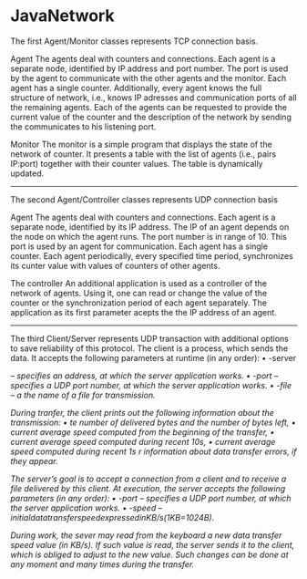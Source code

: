 # JavaNetwork
The first Agent/Monitor classes represents TCP connection basis. 

Agent
The agents deal with counters and connections. Each agent is a separate node, identified by IP address and port number. The port is used by the agent to communicate with the other agents and the monitor. Each agent has a single counter.
Additionally, every agent knows the full structure of network, i.e., knows IP adresses and communication ports of all the remaining agents. Each of the agents can be requested to provide the current value of the counter and the description of the network by sending the communicates to his listening port.

Monitor
The monitor is a simple program that displays the state of the network of counter. It presents a table with the list of agents (i.e., pairs IP:port) together with their counter values. The table is dynamically updated.

------

The second Agent/Controller classes represents UDP connection basis

Agent
The agents deal with counters and connections. Each agent is a separate node, identified by its IP address. The IP of an agent depends on the node on which the agent runs. The port number is in range of 10. This port is used by an agent for communication.
Each agent has a single counter.
Each agent periodically, every specified time period, synchronizes its cunter value with values of counters of other agents.

The controller
An additional application is used as a controller of the network of agents. Using it, one can read or change the value of the counter or the synchronization period of each agent separately. The application as its first parameter acepts the the IP address of an agent.

------

The third Client/Server represents UDP transaction with additional options to save reliability of this protocol.
The client is a process, which sends the data. It accepts the following parameters at
runtime (in any order):
• -server <address> – specifies an address, at which the server application works.
• -port <port numer> – specifies a UDP port number, at which the server application works.
• -file <file name> – a the name of a file for transmission.
  
During tranfer, the client prints out the following information about the transmission:
• te number of delivered bytes and the number of bytes left,
• current average speed computed from the beginning of the transfer,
• current average speed computed during recent 10s,
• current average speed computed during recent 1s r information about data transfer errors, if they appear.

The server’s goal is to accept a connection from a client and to receive a file delivered by this client. At execution, the server accepts the following parameters (in any order):
• -port <port numer> – specifies a UDP port number, at which the server application works.
• -speed <initial speed>–initialdatatransferspeedexpressedinKB/s(1KB=1024B).
  
During work, the sever may read from the keyboard a new data transfer speed value (in KB/s). If such value is read, the server sends it to the client, which is obliged to adjust to the new value. Such changes can be done at any moment and many times during the transfer.
